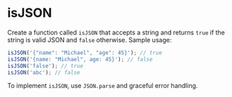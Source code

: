 # isJSON

Create a function called `isJSON` that accepts a string and returns `true` if the string is valid JSON and `false` otherwise. Sample usage:

```js
isJSON('{"name": "Michael", "age": 45}'); // true
isJSON('{name: "Michael", age: 45}'); // false
isJSON('false'); // true
isJSON('abc'); // false
```

To implement `isJSON`, use `JSON.parse` and graceful error handling.
